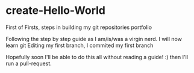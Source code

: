 # create-Hello-World
First of Firsts, steps in building my git repositories portfolio

Following the step by step guide as I am/is/was a virgin nerd. I will now learn git 
Editing my first branch, I commited my first branch

Hopefully soon I'll be able to do this all without reading a guide! :) 
then I'll run a pull-request. 
